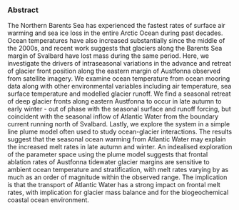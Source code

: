 ### Abstract

The Northern Barents Sea  has experienced
the fastest rates of surface air warming and sea ice loss in the entire Arctic
Ocean during past decades. Ocean temperatures have also increased substantially
since the middle of the 2000s, and recent work suggests that glaciers along the Barents Sea margin of Svalbard
have lost mass during the same period. 
Here, we investigate the drivers of intraseasonal variations in the advance and
retreat of glacier front
position along the eastern margin of Austfonna observed from satellite imagery. We examine ocean temperature
from ocean mooring data along with other environmental variables including air
temperature, sea surface temperature and modelled glacier runoff. We find a
seasonal retreat of deep glacier fronts along eastern Austfonna to occur in late
autumn to early winter - out of phase with the seasonal surface and runoff
forcing, but  coincident with the seasonal inflow of Atlantic Water from the boundary current running north of
Svalbard. Lastly, we explore the system in a simple  line plume
model often used to study ocean-glacier interactions. The results suggest that
the seasonal ocean warming from Atlantic Water may explain the increased melt
rates in late autumn and winter. An indealised exploration of the parameter
space using the plume model suggests that frontal ablation rates of Austfonna
tidewater glacier margins are sensitive to ambient ocean temperature and
stratification, with melt rates varying by as much as an order of magnitude
within the observed range. The implication is that the transport of Atlantic
Water has a strong impact on frontal melt rates, with implication for glacier mass balance and for the
biogeochemical coastal ocean environment.  